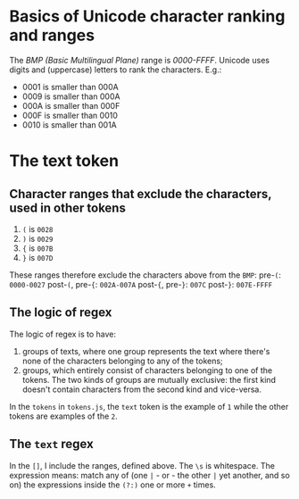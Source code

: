 # Basics of Unicode character ranking and ranges
The *BMP (Basic Multilingual Plane)* range is *0000-FFFF*.
Unicode uses digits and (uppercase) letters to rank the characters. E.g.:
* 0001 is smaller than 000A
* 0009 is smaller than 000A
* 000A is smaller than 000F
* 000F is smaller than 0010
* 0010 is smaller than 001A

# The text token
## Character ranges that exclude the characters, used in other tokens
1. `(` is `0028`
2. `)` is `0029`
3. `{` is `007B`
4. `}` is `007D`

These ranges therefore exclude the characters above from the `BMP`:
pre-`(`: `0000-0027`
post-`(`, pre-`{`: `002A-007A`
post-`{`, pre-`}`: `007C`
post-`}`: `007E-FFFF`

## The logic of regex
The logic of regex is to have:
1. groups of texts, where one group represents the text where there's none of the characters belonging to any of the tokens;
2. groups, which entirely consist of characters belonging to one of the tokens.
The two kinds of groups are mutually exclusive: the first kind doesn't contain characters from the second kind and vice-versa.

In the `tokens` in `tokens.js`, the `text` token is the example of `1` while the other tokens are examples of the `2`.

## The `text` regex
In the `[]`, I include the ranges, defined above. The `\s` is whitespace.
The expression means: match any of (one `|` - or - the other `|` yet another, and so on) the expressions inside the `(?:)` one or more `+` times.
